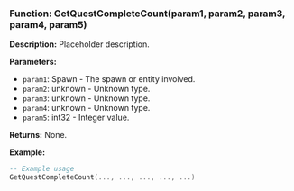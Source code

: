 ### Function: GetQuestCompleteCount(param1, param2, param3, param4, param5)

**Description:**
Placeholder description.

**Parameters:**
- `param1`: Spawn - The spawn or entity involved.
- `param2`: unknown - Unknown type.
- `param3`: unknown - Unknown type.
- `param4`: unknown - Unknown type.
- `param5`: int32 - Integer value.

**Returns:** None.

**Example:**

```lua
-- Example usage
GetQuestCompleteCount(..., ..., ..., ..., ...)
```

